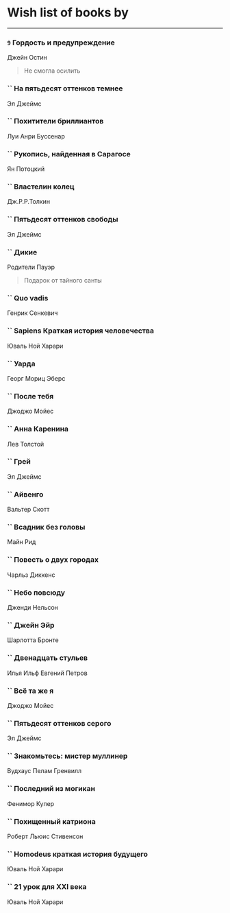 # Wish list of books by [](http://vk.com/id128917939)
---

### `9` Гордость и предупреждение
Джейн Остин
> Не смогла осилить

### `` На пятьдесят оттенков темнее
Эл Джеймс

### `` Похитители бриллиантов
Луи Анри Буссенар

### `` Рукопись, найденная в Сарагосе
Ян Потоцкий

### `` Властелин колец
Дж.Р.Р.Толкин

### `` Пятьдесят оттенков свободы
Эл Джеймс

### `` Дикие
Родители Пауэр
> Подарок от тайного санты

### `` Quo vadis
Генрик Сенкевич

### `` Sapiens Краткая история человечества
Юваль Ной Харари

### `` Уарда
Георг Мориц Эберс

### `` После тебя
Джоджо Мойес

### `` Анна Каренина
Лев Толстой

### `` Грей
Эл Джеймс

### `` Айвенго
Вальтер Скотт

### `` Всадник без головы
Майн Рид

### `` Повесть о двух городах
Чарльз Диккенс

### `` Небо повсюду
Дженди Нельсон

### `` Джейн Эйр
Шарлотта Бронте

### `` Двенадцать стульев
Илья Ильф Евгений Петров

### `` Всё та же я
Джоджо Мойес

### `` Пятьдесят оттенков серого
Эл Джеймс

### `` Знакомьтесь: мистер муллинер
Вудхаус Пелам Гренвилл

### `` Последний из могикан
Фенимор Купер

### `` Похищенный катриона
Роберт Льюис Стивенсон

### `` Homodeus краткая история будущего
Юваль Ной Харари

### `` 21 урок для XXI века
Юваль Ной Харари

